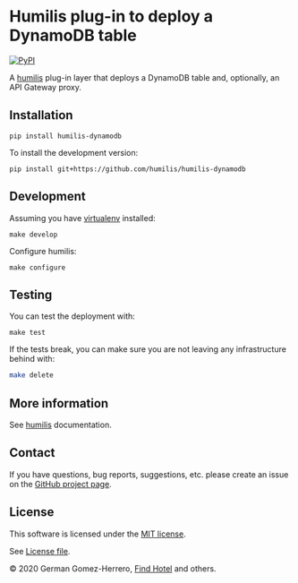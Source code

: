 # Humilis plug-in to deploy a DynamoDB table

[![PyPI](https://img.shields.io/pypi/v/humilis-dynamodb.svg?style=flat)](https://pypi.python.org/pypi/humilis-dynamodb)

A [humilis][humilis] plug-in layer that deploys a DynamoDB table and, optionally, an API Gateway proxy.


[humilis]: https://github.com/humilis/humilis


## Installation


```
pip install humilis-dynamodb
```


To install the development version:

```
pip install git+https://github.com/humilis/humilis-dynamodb
```


## Development

Assuming you have [virtualenv][venv] installed:

[venv]: https://virtualenv.readthedocs.org/en/latest/

```
make develop
```

Configure humilis:

```
make configure
```


## Testing

You can test the deployment with:

```
make test
```

If the tests break, you can make sure you are not leaving any infrastructure
behind with:

```bash
make delete
```


## More information

See [humilis][humilis] documentation.

[humilis]: https://github.com/humilis/blob/master/README.md


## Contact

If you have questions, bug reports, suggestions, etc. please create an issue on
the [GitHub project page][github].

[github]: http://github.com/humilis/humilis-dynamodb


## License

This software is licensed under the [MIT license][mit].

[mit]: http://en.wikipedia.org/wiki/MIT_License

See [License file][LICENSE].

[LICENSE]: ./LICENSE.txt


© 2020 German Gomez-Herrero, [Find Hotel][fh] and others.

[fh]: https://careers.findhotel.net/
